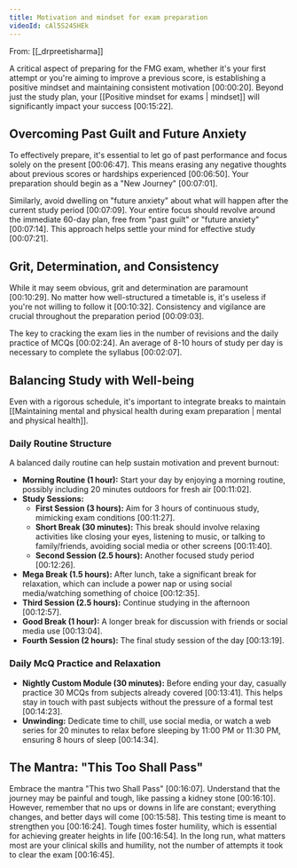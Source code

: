 ```yaml
---
title: Motivation and mindset for exam preparation
videoId: cAl5S24SHEk
---
```


From: [[_drpreetisharma]] <br/> 

A critical aspect of preparing for the FMG exam, whether it's your first attempt or you're aiming to improve a previous score, is establishing a positive mindset and maintaining consistent motivation <a class="yt-timestamp" data-t="00:00:20">[00:00:20]</a>. Beyond just the study plan, your [[Positive mindset for exams | mindset]] will significantly impact your success <a class="yt-timestamp" data-t="00:15:22">[00:15:22]</a>.

## Overcoming Past Guilt and Future Anxiety
To effectively prepare, it's essential to let go of past performance and focus solely on the present <a class="yt-timestamp" data-t="00:06:47">[00:06:47]</a>. This means erasing any negative thoughts about previous scores or hardships experienced <a class="yt-timestamp" data-t="00:06:50">[00:06:50]</a>. Your preparation should begin as a "New Journey" <a class="yt-timestamp" data-t="00:07:01">[00:07:01]</a>.

Similarly, avoid dwelling on "future anxiety" about what will happen after the current study period <a class="yt-timestamp" data-t="00:07:09">[00:07:09]</a>. Your entire focus should revolve around the immediate 60-day plan, free from "past guilt" or "future anxiety" <a class="yt-timestamp" data-t="00:07:14">[00:07:14]</a>. This approach helps settle your mind for effective study <a class="yt-timestamp" data-t="00:07:21">[00:07:21]</a>.

## Grit, Determination, and Consistency
While it may seem obvious, grit and determination are paramount <a class="yt-timestamp" data-t="00:10:29">[00:10:29]</a>. No matter how well-structured a timetable is, it's useless if you're not willing to follow it <a class="yt-timestamp" data-t="00:10:32">[00:10:32]</a>. Consistency and vigilance are crucial throughout the preparation period <a class="yt-timestamp" data-t="00:09:03">[00:09:03]</a>.

The key to cracking the exam lies in the number of revisions and the daily practice of MCQs <a class="yt-timestamp" data-t="00:02:24">[00:02:24]</a>. An average of 8-10 hours of study per day is necessary to complete the syllabus <a class="yt-timestamp" data-t="00:02:07">[00:02:07]</a>.

## Balancing Study with Well-being
Even with a rigorous schedule, it's important to integrate breaks to maintain [[Maintaining mental and physical health during exam preparation | mental and physical health]].

### Daily Routine Structure
A balanced daily routine can help sustain motivation and prevent burnout:
*   **Morning Routine (1 hour):** Start your day by enjoying a morning routine, possibly including 20 minutes outdoors for fresh air <a class="yt-timestamp" data-t="00:11:02">[00:11:02]</a>.
*   **Study Sessions:**
    *   **First Session (3 hours):** Aim for 3 hours of continuous study, mimicking exam conditions <a class="yt-timestamp" data-t="00:11:27">[00:11:27]</a>.
    *   **Short Break (30 minutes):** This break should involve relaxing activities like closing your eyes, listening to music, or talking to family/friends, avoiding social media or other screens <a class="yt-timestamp" data-t="00:11:40">[00:11:40]</a>.
    *   **Second Session (2.5 hours):** Another focused study period <a class="yt-timestamp" data-t="00:12:26">[00:12:26]</a>.
*   **Mega Break (1.5 hours):** After lunch, take a significant break for relaxation, which can include a power nap or using social media/watching something of choice <a class="yt-timestamp" data-t="00:12:35">[00:12:35]</a>.
*   **Third Session (2.5 hours):** Continue studying in the afternoon <a class="yt-timestamp" data-t="00:12:57">[00:12:57]</a>.
*   **Good Break (1 hour):** A longer break for discussion with friends or social media use <a class="yt-timestamp" data-t="00:13:04">[00:13:04]</a>.
*   **Fourth Session (2 hours):** The final study session of the day <a class="yt-timestamp" data-t="00:13:19">[00:13:19]</a>.

### Daily McQ Practice and Relaxation
*   **Nightly Custom Module (30 minutes):** Before ending your day, casually practice 30 MCQs from subjects already covered <a class="yt-timestamp" data-t="00:13:41">[00:13:41]</a>. This helps stay in touch with past subjects without the pressure of a formal test <a class="yt-timestamp" data-t="00:14:23">[00:14:23]</a>.
*   **Unwinding:** Dedicate time to chill, use social media, or watch a web series for 20 minutes to relax before sleeping by 11:00 PM or 11:30 PM, ensuring 8 hours of sleep <a class="yt-timestamp" data-t="00:14:34">[00:14:34]</a>.

## The Mantra: "This Too Shall Pass"
Embrace the mantra "This two Shall Pass" <a class="yt-timestamp" data-t="00:16:07">[00:16:07]</a>. Understand that the journey may be painful and tough, like passing a kidney stone <a class="yt-timestamp" data-t="00:16:10">[00:16:10]</a>. However, remember that no ups or downs in life are constant; everything changes, and better days will come <a class="yt-timestamp" data-t="00:15:58">[00:15:58]</a>. This testing time is meant to strengthen you <a class="yt-timestamp" data-t="00:16:24">[00:16:24]</a>. Tough times foster humility, which is essential for achieving greater heights in life <a class="yt-timestamp" data-t="00:16:54">[00:16:54]</a>. In the long run, what matters most are your clinical skills and humility, not the number of attempts it took to clear the exam <a class="yt-timestamp" data-t="00:16:45">[00:16:45]</a>.
